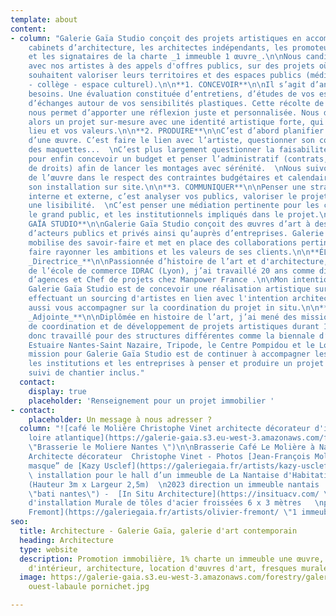 ```yaml
---
template: about
content:
- column: "Galerie Gaïa Studio conçoit des projets artistiques en accompagnant les
    cabinets d’architecture, les architectes indépendants, les promoteurs immobiliers
    et les signataires de la charte _1 immeuble 1 œuvre_.\n\nNous candidatons en réflexion
    avec nos artistes à des appels d'offres publics, sur des projets où les collectivités
    souhaitent valoriser leurs territoires et des espaces publics (médiathèque - lycée
    - collège - espace culturel).\n\n**1. CONCEVOIR**\n\nIl s’agit d’analyser vos
    besoins. Une évaluation constituée d’entretiens, d’études de vos espaces et
    d’échanges autour de vos sensibilités plastiques. Cette récolte de matière
    nous permet d’apporter une réflexion juste et personnalisée. Nous développons
    alors un projet sur-mesure avec une identité artistique forte, qui sublime votre
    lieu et vos valeurs.\n\n**2. PRODUIRE**\n\nC’est d’abord planifier la fabrication
    d’une œuvre. C’est faire le lien avec l’artiste, questionner son concept, demander
    des maquettes...  \nC’est plus largement questionner la faisabilité d’un projet
    pour enfin concevoir un budget et penser l’administratif (contrats, cession de
    de droits) afin de lancer les montages avec sérénité.  \nNous suivons la fabrication
    de l’œuvre dans le respect des contraintes budgétaires et calendaires, jusqu’à
    son installation sur site.\n\n**3. COMMUNIQUER**\n\nPenser une stratégie de communication
    interne et externe, c’est analyser vos publics, valoriser le projet et lui apporter
    une lisibilité.  \nC’est penser une médiation pertinente pour les collaborateurs,
    le grand public, et les institutionnels impliqués dans le projet.\n\n**GALERIE
    GAÏA STUDIO**\n\nGalerie Gaïa Studio conçoit des œuvres d’art à destination
    d’acteurs publics et privés ainsi qu’auprès d’entreprises. Galerie Gaia Studio
    mobilise des savoir-faire et met en place des collaborations pertinentes pour
    faire rayonner les ambitions et les valeurs de ses clients.\n\n**ÉLISABETH GIVRE
    _Directrice_**\n\nPassionnée d’histoire de l’art et d'architecture, diplômée
    de l’école de commerce IDRAC (Lyon), j’ai travaillé 20 ans comme directrice
    d’agences et Chef de projets chez Manpower France .\n\nMon intention en créant
    Galerie Gaïa Studio est de concevoir une réalisation artistique sur-mesure en
    effectuant un sourcing d'artistes en lien avec l'intention architecturale. Et
    aussi vous accompagner sur la coordination du projet in situ.\n\n**INÈS BEN BRAHIM
    _Adjointe_**\n\nDiplômée en histoire de l’art, j’ai mené des missions de médiation,
    de coordination et de développement de projets artistiques durant 15 ans.\n\nJ’ai
    donc travaillé pour des structures différentes comme la biennale d’art contemporain
    Estuaire Nantes-Saint Nazaire, Tripode, le Centre Pompidou et le Louvre.\n\nMa
    mission pour Galerie Gaïa Studio est de continuer à accompagner les artistes,
    les institutions et les entreprises à penser et produire un projet artistique,
    suivi de chantier inclus."
  contact:
    display: true
    placeholder: 'Renseignement pour un projet immobilier '
- contact:
    placeholder: Un message à nous adresser ?
  column: "![café le Molière Christophe Vinet architecte décorateur d'intérieur nantes
    loire atlantique](https://galerie-gaia.s3.eu-west-3.amazonaws.com/forestry/galeriegaia@brasserielemoliere@jeanfrancoismoliere.jpg
    \"Brasserie le Moliere Nantes \")\n\nBrasserie Café Le Molière à Nantes - Réalisation
    Architecte décorateur  Christophe Vinet - Photos [Jean-François Molliere]()\n\n![](https://galerie-gaia.s3.eu-west-3.amazonaws.com/forestry/masque.jpg)\n\n“Le
    masque” de [Kazy Usclef](https://galeriegaia.fr/artists/kazy-usclef/ \"1% artistique\")
    \ installation pour le hall d’un immeuble de La Nantaise d'Habitation en 2023
    (Hauteur 3m x Largeur 2,5m)  \n2023 direction un immeuble nantais  \n[Groupe Bati-Nantes](https://www.batinantes.fr/
    \"bati nantes\") -  [In Situ Architecture](https://insituacv.com/ \"in situ acv\")\n\n![](https://galerie-gaia.s3.eu-west-3.amazonaws.com/forestry/mural-11-compressions-500x200-15000-1.jpg)\n\nProjet
    d'installation Murale de tôles d'acier froissées 6 x 3 mètres   \npar [Olivier
    Fremont](https://galeriegaia.fr/artists/olivier-fremont/ \"1 immeuble 1 oeuvre\")"
seo:
  title: Architecture - Galerie Gaïa, galerie d'art contemporain
  heading: Architecture
  type: website
  description: Promotion immobilière, 1% charte un immeuble une œuvre, décoration
    d'intérieur, architecture, location d'œuvres d'art, fresques murales, street art...
  image: https://galerie-gaia.s3.eu-west-3.amazonaws.com/forestry/galeriegaia-magazinecoté
    ouest-labaule pornichet.jpg

---
```

